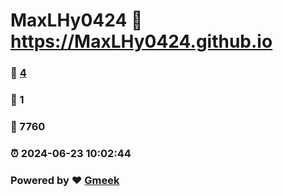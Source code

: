 # MaxLHy0424 :link: https://MaxLHy0424.github.io 
### :page_facing_up: [4](https://MaxLHy0424.github.io/tag.html) 
### :speech_balloon: 1 
### :hibiscus: 7760 
### :alarm_clock: 2024-06-23 10:02:44 
### Powered by :heart: [Gmeek](https://github.com/Meekdai/Gmeek)
